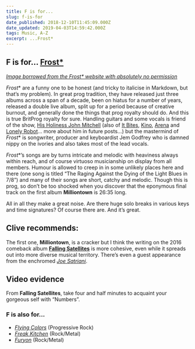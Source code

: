 ```yaml
---
title: F is for...
slug: f-is-for
date_published: 2018-12-10T11:45:09.000Z
date_updated: 2019-04-03T14:59:42.000Z
tags: Music, A-Z
excerpt: ...Frost*
---
```


## F is for… [Frost*](http://frost.life/)

*[Image borrowed from the Frost* website with absolutely no permission](http://frost.life/)*

*Frost** are a funny one to be honest (and tricky to italicise in Markdown, but that’s my problem). In great prog tradition, they have released just three albums across a span of a decade, been on hiatus for a number of years, released a double live album, split up for a period because of creative burnout, and generally done the things that prog royalty should do. And this is true BritProg royalty for sure. Handling guitars and some vocals is friend of the show, [His Holiness John Mitchell](http://johnmitchellhq.com/) (also of [It Bites](http://www.itbites.com/), [Kino](https://en.wikipedia.org/wiki/Kino_(UK_rock_band)), [Arena](http://www.arenaband.co.uk/) and [Lonely Robot](http://johnmitchellhq.com/lonely-robot/)… more about him in future posts...) but the mastermind of *Frost** is songwriter, producer and keyboardist Jem Godfrey who is damned nippy on the ivories and also takes most of the lead vocals.

*Frost**’s songs are by turns intricate and melodic with heaviness always within reach, and of course virtuoso musicianship on display from all members. Humour is allowed to creep in in some unlikely places here and there (one song is titled “The Raging Against the Dying of the Light Blues in 7/8”) and many of their songs are short, catchy and melodic. Though this is prog, so don’t be too shocked when you discover that the eponymous final track on the first album **Milliontown** is 26:35 long.

All in all they make a great noise. Are there huge solo breaks in various keys and time signatures? Of course there are. And it’s great.

## Clive recommends:

The first one, **Milliontown**, is a cracker but I think the writing on the 2016 comeback album [**Falling Satellites**](https://smile.amazon.co.uk/Falling-Satellites-Frost/dp/B01EIOPJD6) is more cohesive, even while it spreads out into more diverse musical territory. There’s even a guest appearance from the enchromed [*Joe Satriani*](http://www.satriani.com/).

## Video evidence

From **Falling Satellites**, take four and half minutes to acquaint your gorgeous self with “Numbers”.

### F is also for…

- *[Flying Colors](https://en.wikipedia.org/wiki/Flying_Colors_(band))* (Progressive Rock)
- *[Freak Kitchen](https://en.wikipedia.org/wiki/Freak_Kitchen)* (Rock/Metal)
- *[Furyon](http://www.furyon.net/)* (Rock/Metal)
